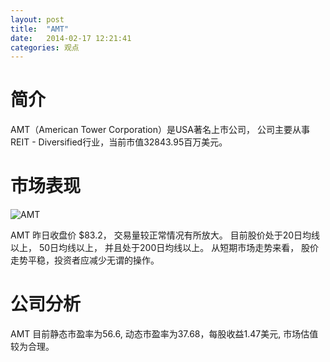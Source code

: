 ```yaml
---
layout: post
title:  "AMT"
date:   2014-02-17 12:21:41
categories: 观点
---
```


# 简介
AMT（American Tower Corporation）是USA著名上市公司，
公司主要从事REIT - Diversified行业，当前市值32843.95百万美元。

# 市场表现

![AMT](http://finviz.com/chart.ashx?t=AMT&ty=c&ta=1&p=d&s=l)

AMT 昨日收盘价 $83.2，
交易量较正常情况有所放大。
目前股价处于20日均线以上，
50日均线以上，
并且处于200日均线以上。
从短期市场走势来看，
股价走势平稳，投资者应减少无谓的操作。

# 公司分析
AMT 目前静态市盈率为56.6, 动态市盈率为37.68，每股收益1.47美元,
市场估值较为合理。
